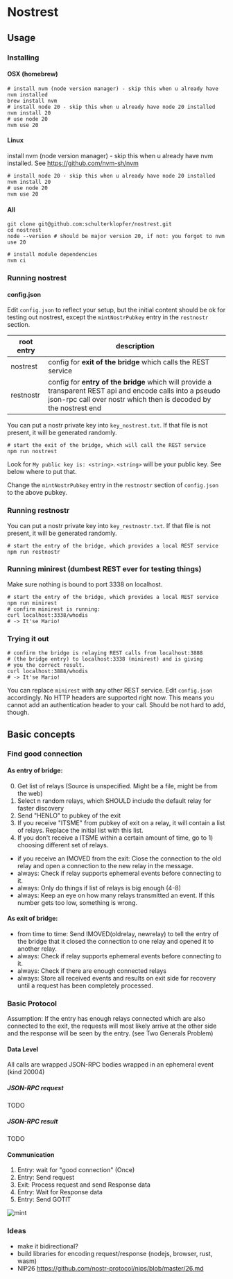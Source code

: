 # Nostrest

## Usage

### Installing

#### OSX (homebrew)

``` shell
# install nvm (node version manager) - skip this when u already have nvm installed
brew install nvm
# install node 20 - skip this when u already have node 20 installed
nvm install 20
# use node 20
nvm use 20
```

#### Linux

install nvm (node version manager) - skip this when u already have nvm installed. See https://github.com/nvm-sh/nvm

``` shell
# install node 20 - skip this when u already have node 20 installed
nvm install 20
# use node 20
nvm use 20
```

#### All

``` shell
git clone git@github.com:schulterklopfer/nostrest.git
cd nostrest
node --version # should be major version 20, if not: you forgot to nvm use 20

# install module dependencies
nvm ci
```

### Running nostrest

#### config.json
Edit `config.json` to reflect your setup, but the initial content should be ok for testing out nostrest, except the `mintNostrPubkey` entry in the `restnostr` section.

| root entry | description                                                                                                                                                                    |
|------------|--------------------------------------------------------------------------------------------------------------------------------------------------------------------------------|
| nostrest   | config for **exit of the bridge** which calls the REST service                                                                                                                 |
| restnostr  | config for **entry of the bridge** which will provide a transparent REST api and encode calls into a pseudo json-rpc call over nostr which then is decoded by the nostrest end |


You can put a nostr private key into `key_nostrest.txt`. If that file is not present, it will be generated randomly.

``` shell
# start the exit of the bridge, which will call the REST service
npm run nostrest
```

Look for `My public key is: <string>`. `<string>` will be your public key. See below where to put that.

Change the `mintNostrPubkey` entry in the `restnostr` section of `config.json` to the above pubkey.

### Running restnostr

You can put a nostr private key into `key_restnostr.txt`. If that file is not present, it will be generated randomly.

``` shell
# start the entry of the bridge, which provides a local REST service
npm run restnostr
```

### Running minirest (dumbest REST ever for testing things)

Make sure nothing is bound to port 3338 on localhost.

``` shell
# start the entry of the bridge, which provides a local REST service
npm run minirest
# confirm minirest is running:
curl localhost:3338/whodis
# -> It'se Mario!
```

### Trying it out

``` shell
# confirm the bridge is relaying REST calls from localhost:3888 
# (the bridge entry) to localhost:3338 (minirest) and is giving 
# you the correct result.
curl localhost:3888/whodis
# -> It'se Mario!
```

You can replace `minirest` with any other REST service. Edit `config.json` accordingly.
No HTTP headers are supported right now. This means you cannot add an authentication header to your call. Should be not hard to add, though.

## Basic concepts

### Find good connection

#### As entry of bridge: ##
0) Get list of relays (Source is unspecified. Might be a file, might be from the web)
1) Select n random relays, which SHOULD include the default relay for faster discovery
2) Send "HENLO" to pubkey of the exit
3) If you receive "ITSME" from pubkey of exit on a relay, it will contain a list of relays. Replace the initial list with this list.
4) If you don't receive a ITSME within a certain amount of time, go to 1) choosing different set of relays.

* if you receive an IMOVED from the exit: Close the connection to the old relay and open a connection to the new relay in the message.
* always: Check if relay supports ephemeral events before connecting to it.
* always: Only do things if list of relays is big enough (4-8)
* always: Keep an eye on how many relays transmitted an event. If this number gets too low, something is wrong.

#### As exit of bridge: ##
* from time to time: Send IMOVED(oldrelay, newrelay) to tell the entry of the bridge that it closed the connection to one relay and opened it to another relay.
* always: Check if relay supports ephemeral events before connecting to it.
* always: Check if there are enough connected relays
* always: Store all received events and results on exit side for recovery until a request has been completely processed.
### Basic Protocol

Assumption: If the entry has enough relays connected which are also connected to the exit, the requests will most likely arrive at the other side and the response will be seen by the entry. (see Two Generals Problem)

#### Data Level
All calls are wrapped JSON-RPC bodies wrapped in an ephemeral event (kind 20004)
##### JSON-RPC request
TODO
##### JSON-RPC result
TODO

#### Communication
1) Entry: wait for "good connection" (Once)
2) Entry: Send request
3) Exit: Process request and send Response data
4) Entry: Wait for Response data
5) Entry: Send GOTIT

![mint](https://github.com/schulterklopfer/nostrest/blob/master/docs/control_flow.png?raw=true)


### Ideas
* make it bidirectional?
* build libraries for encoding request/response (nodejs, browser, rust, wasm)
* NIP26 https://github.com/nostr-protocol/nips/blob/master/26.md


